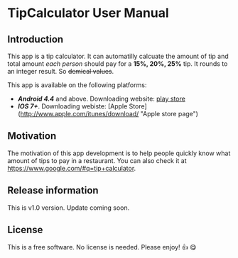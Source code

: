 # TipCalculator User Manual

## Introduction

This app is a tip calculator. It can automatilly calcuate the amount of tip and total amount _each person_ should pay for a **15%, 20%, 25%** tip. 
It rounds to an integer result. So ~~demical values~~. 

This app is available on the following platforms:
 - **_Android 4.4_** and above. Downloading website: [play store](http://play.google.com/store)
 - **_IOS 7+_**. Downloading webiste: [Apple Store] (http://www.apple.com/itunes/download/ "Apple store page")


## Motivation

The motivation of this app development is to help people quickly know what amount of tips to pay in a restaurant. You can also check it at <https://www.google.com/#q=tip+calculator>.

## Release information

This is v1.0 version. Update coming soon.

## License

This is a free software. No license is needed. Please enjoy! :+1: :yum:
